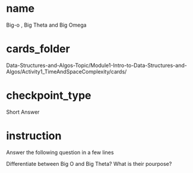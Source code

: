 # name
Big-o , Big Theta and Big Omega

# cards_folder
Data-Structures-and-Algos-Topic/Module1-Intro-to-Data-Structures-and-Algos/Activity1_TimeAndSpaceComplexity/cards/

# checkpoint_type
Short Answer

# instruction
Answer the following question in a few lines

Differentiate between Big O and Big Theta? What is their pourpose?
  
